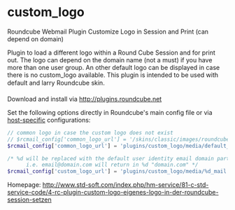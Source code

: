 custom_logo
===========

Roundcube Webmail Plugin Customize Logo in Session and Print (can depend on domain)

Plugin to load a different logo within a Round Cube Session and for print out.
The logo can depend on the domain name (not a must) if you have more than one user group.
An other default logo can be displayed in case there is no custom_logo available.
This plugin is intended to be used with default and larry Roundcube skin.

Download and install via http://plugins.roundcube.net

Set the following options directly in Roundcube's main config file or via 
[host-specific](http://trac.roundcube.net/wiki/Howto_Config/Multidomains) configurations:

```php
// common logo in case the custom logo does not exist
// $rcmail_config['common_logo_url'] = '/skins/classic/images/roundcube_logo.png';
$rcmail_config['common_logo_url'] = 'plugins/custom_logo/media/default_mail.png';

/* %d will be replaced with the default user identity email domain part
      i.e. email@domain.com will return in %d "domain.com" */
$rcmail_config['custom_logo_url'] = 'plugins/custom_logo/media/%d_mail.png';
```

Homepage:
http://www.std-soft.com/index.php/hm-service/81-c-std-service-code/4-rc-plugin-custom-logo-eigenes-logo-in-der-roundcube-session-setzen

